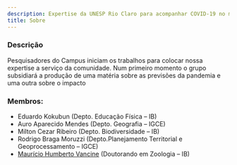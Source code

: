 ```yaml
---
description: Expertise da UNESP Rio Claro para acompanhar COVID-19 no município
title: Sobre
---
```


### Descrição
Pesquisadores do Campus iniciam os trabalhos para colocar nossa expertise a serviço da comunidade. Num primeiro momento o grupo subsidiará a produção de uma matéria sobre as previsões da pandemia e uma outra sobre o impacto

### Membros:
- Eduardo Kokubun (Depto. Educação Física – IB) 
- Auro Aparecido Mendes (Depto. Geografia – IGCE) 
- Milton Cezar Ribeiro (Depto. Biodiversidade – IB)
- Rodrigo Braga Moruzzi (Depto.Planejamento Territorial e Geoprocessamento – IGCE)
- [Maurício Humberto Vancine](https://mauriciovancine.netlify.app/) (Doutorando em Zoologia – IB)